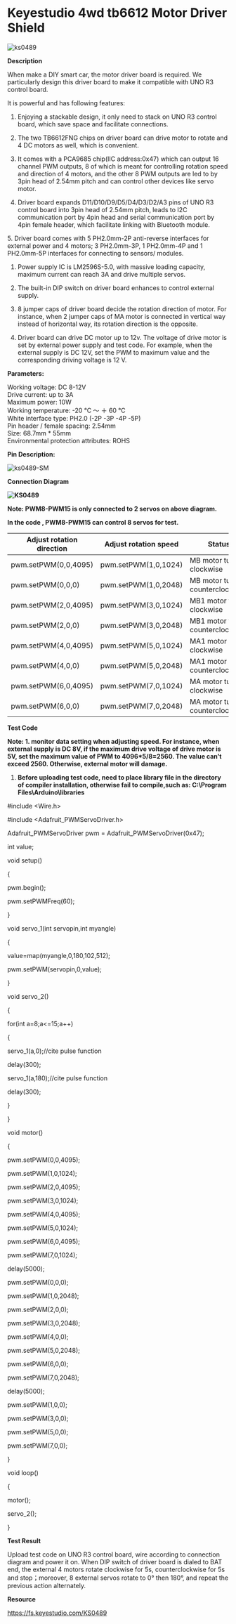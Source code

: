# **Keyestudio 4wd tb6612 Motor Driver Shield**

![ks0489](media/3eca28b737ac183b637057fcbad107ca.jpeg)

**Description**

When make a DIY smart car, the motor driver board is required. We particularly
design this driver board to make it compatible with UNO R3 control board.

It is powerful and has following features:

1.  Enjoying a stackable design, it only need to stack on UNO R3 control board,
    which save space and facilitate connections.

2.  The two TB6612FNG chips on driver board can drive motor to rotate and 4 DC
    motors as well, which is convenient.

3.  It comes with a PCA9685 chip(IIC address:0x47) which can output 16 channel
    PWM outputs, 8 of which is meant for controlling rotation speed and
    direction of 4 motors, and the other 8 PWM outputs are led to by 3pin head
    of 2.54mm pitch and can control other devices like servo motor.

4.  Driver board expands D11/D10/D9/D5/D4/D3/D2/A3 pins of UNO R3 control board
    into 3pin head of 2.54mm pitch, leads to I2C communication port by 4pin head
    and serial communication port by 4pin female header, which facilitate
    linking with Bluetooth module.

5\. Driver board comes with 5 PH2.0mm-2P anti-reverse interfaces for external
power and 4 motors; 3 PH2.0mm-3P, 1 PH2.0mm-4P and 1 PH2.0mm-5P interfaces for
connecting to sensors/ modules.

1.  Power supply IC is LM2596S-5.0, with massive loading capacity, maximum
    current can reach 3A and drive multiple servos.

2.  The built-in DIP switch on driver board enhances to control external supply.

3.  8 jumper caps of driver board decide the rotation direction of motor. For
    instance, when 2 jumper caps of MA motor is connected in vertical way
    instead of horizontal way, its rotation direction is the opposite.

4.  Driver board can drive DC motor up to 12v. The voltage of drive motor is set
    by external power supply and test code. For example, when the external
    supply is DC 12V, set the PWM to maximum value and the corresponding driving
    voltage is 12 V.

**Parameters:**

Working voltage: DC 8-12V  
Drive current: up to 3A   
Maximum power: 10W  
Working temperature: -20 ℃ ～ ＋ 60 ℃  
White interface type: PH2.0 (-2P -3P -4P -5P)  
Pin header / female spacing: 2.54mm  
Size: 68.7mm \* 55mm  
Environmental protection attributes: ROHS

**Pin Description:**

![ks0489-SM](media/be317ac1ae03101992e36e73a18d0ab6.jpeg)

**Connection Diagram**

**![KS0489](media/4836c1dbda35bb259fd1a26ad4244d5e.png)**

**Note: PWM8-PWM15 is only connected to 2 servos on above diagram.**

**In the code , PWM8-PWM15 can control 8 servos for test.**

| Adjust rotation direction | Adjust rotation speed | Status                           |
|---------------------------|-----------------------|----------------------------------|
| pwm.setPWM(0,0,4095)      | pwm.setPWM(1,0,1024)  | MB motor turns clockwise         |
| pwm.setPWM(0,0,0)         | pwm.setPWM(1,0,2048)  | MB motor turns counterclockwise  |
| pwm.setPWM(2,0,4095)      | pwm.setPWM(3,0,1024)  | MB1 motor turns clockwise        |
| pwm.setPWM(2,0,0)         | pwm.setPWM(3,0,2048)  | MB1 motor turns counterclockwise |
| pwm.setPWM(4,0,4095)      | pwm.setPWM(5,0,1024)  | MA1 motor turns clockwise        |
| pwm.setPWM(4,0,0)         | pwm.setPWM(5,0,2048)  | MA1 motor turns counterclockwise |
| pwm.setPWM(6,0,4095)      | pwm.setPWM(7,0,1024)  | MA motor turns clockwise         |
| pwm.setPWM(6,0,0)         | pwm.setPWM(7,0,2048)  | MA motor turns counterclockwise  |

**Test Code**

**Note: 1. monitor data setting when adjusting speed. For instance, when
external supply is DC 8V, if the maximum drive voltage of drive motor is 5V, set
the maximum value of PWM to 4096\*5/8=2560. The value can’t exceed 2560.
Otherwise, external motor will damage.**

1.  **Before uploading test code, need to place library file in the directory of
    compiler installation, otherwise fail to compile,such as: C:\\Program
    Files\\Arduino\\libraries**

\#include \<Wire.h\>

\#include \<Adafruit_PWMServoDriver.h\>

Adafruit_PWMServoDriver pwm = Adafruit_PWMServoDriver(0x47);

int value;

void setup()

{

pwm.begin();

pwm.setPWMFreq(60);

}

void servo_1(int servopin,int myangle)

{

value=map(myangle,0,180,102,512);

pwm.setPWM(servopin,0,value);

}

void servo_2()

{

for(int a=8;a\<=15;a++)

{

servo_1(a,0);//cite pulse function

delay(300);

servo_1(a,180);//cite pulse function

delay(300);

}

}

void motor()

{

pwm.setPWM(0,0,4095);

pwm.setPWM(1,0,1024);

pwm.setPWM(2,0,4095);

pwm.setPWM(3,0,1024);

pwm.setPWM(4,0,4095);

pwm.setPWM(5,0,1024);

pwm.setPWM(6,0,4095);

pwm.setPWM(7,0,1024);

delay(5000);

pwm.setPWM(0,0,0);

pwm.setPWM(1,0,2048);

pwm.setPWM(2,0,0);

pwm.setPWM(3,0,2048);

pwm.setPWM(4,0,0);

pwm.setPWM(5,0,2048);

pwm.setPWM(6,0,0);

pwm.setPWM(7,0,2048);

delay(5000);

pwm.setPWM(1,0,0);

pwm.setPWM(3,0,0);

pwm.setPWM(5,0,0);

pwm.setPWM(7,0,0);

}

void loop()

{

motor();

servo_2();

}

**Test Result**

Upload test code on UNO R3 control board, wire according to connection diagram
and power it on. When DIP switch of driver board is dialed to BAT end, the
external 4 motors rotate clockwise for 5s, counterclockwise for 5s and
stop；moreover, 8 external servos rotate to 0° then 180°, and repeat the
previous action alternately.

**Resource**

https://fs.keyestudio.com/KS0489

# 
